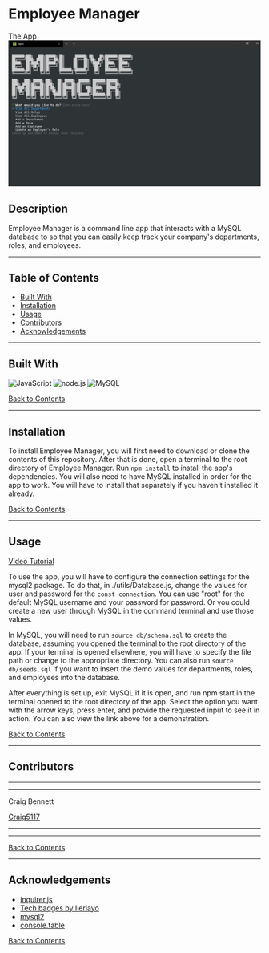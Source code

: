 # Employee Manager

The App
![Screenshot of Employee Manager running in the command line.](./screenshots/screenshot-1.jpg)
## Description 

Employee Manager is a command line app that interacts with a MySQL database to so that you can easily keep track your company's departments, roles, and employees.



---

## Table of Contents 

- [Built With](#built-with)
- [Installation](#installation)
- [Usage](#usage)
- [Contributors](#contributors)
- [Acknowledgements](#acknowledgements)


---

## Built With

![JavaScript](https://img.shields.io/badge/javascript%20-%23323330.svg?&style=for-the-badge&logo=javascript&logoColor=%23F7DF1E)
![node.js](https://img.shields.io/badge/node.js%20-%2343853D.svg?&style=for-the-badge&logo=node.js&logoColor=white)
![MySQL](https://img.shields.io/badge/mysql-%2300f.svg?&style=for-the-badge&logo=mysql&logoColor=white)

[Back to Contents](#table-of-contents)

---
## Installation

To install Employee Manager, you will first need to download or clone the contents of this repository. After that is done, open a terminal to the root directory of Employee Manager. Run `npm install` to install the app's dependencies. You will also need to have MySQL installed in order for the app to work. You will have to install that separately if you haven't installed it already.

[Back to Contents](#table-of-contents)

---

## Usage

[Video Tutorial](https://drive.google.com/file/d/13UkLrgf3CfAjvipaZ2PQmYJ3rc755--b/view)

To use the app, you will have to configure the connection settings for the mysql2 package. To do that, in ./utils/Database.js, change the values for user and password for the `const connection`. You can use "root" for the default MySQL username and your password for password. Or you could create a new user through MySQL in the command terminal and use those values. 

In MySQL, you will need to run `source db/schema.sql` to create the database, assuming you opened the terminal to the root directory of the app. If your terminal is opened elsewhere, you will have to specify the file path or change to the appropriate directory. You can also run `source db/seeds.sql` if you want to insert the demo values for departments, roles, and employees into the database. 

After everything is set up, exit MySQL if it is open, and run npm start in the terminal opened to the root directory of the app. Select the option you want with the arrow keys, press enter, and provide the requested input to see it in action. You can also view the link above for a demonstration.

[Back to Contents](#table-of-contents)
  
---

## Contributors

---
---
    
Craig Bennett
    
[Craig5117](https://github.com/Craig5117)

---
---

[Back to Contents](#table-of-contents)

---

## Acknowledgements

- [inquirer.js](https://www.npmjs.com/package/inquirer)
- [Tech badges by Ileriayo](https://github.com/Ileriayo/markdown-badges)
- [mysql2](https://www.npmjs.com/package/mysql2)
- [console.table](https://www.npmjs.com/package/console.table)


[Back to Contents](#table-of-contents)
